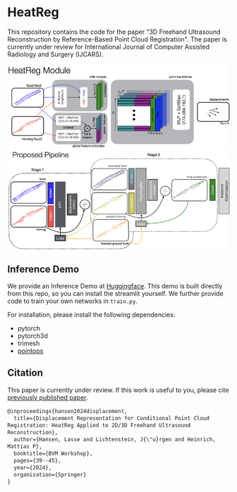 # HeatReg

This repository contains the code for the paper "3D Freehand Ultrasound Reconstruction by Reference-Based Point Cloud Registration". The paper is currently under review for International Journal of Computer Assisted Radiology and Surgery (IJCARS).

![image info](./src/overview_heatreg.png)
![image info](./src/overview_pipeline.png)

## Inference Demo

We provide an Inference Demo at [Huggingface](https://huggingface.co/spaces/chrgrbrmr/HeatRegDemo). This demo is built directly from this repo, so you can install the streamlit yourself. We further provide code to train your own networks in `train.py`. 

For installation, please install the following dependencies:

* pytorch
* pytorch3d
* trimesh
* [pointops](https://github.com/POSTECH-CVLab/point-transformer/tree/master/lib/pointops)

## Citation

This paper is currently under review.
If this work is useful to you, please cite [previously published paper](https://link.springer.com/chapter/10.1007/978-3-658-44037-4_14).
```
@inproceedings{hansen2024displacement,
  title={Displacement Representation for Conditional Point Cloud Registration: HeatReg Applied to 2D/3D Freehand Ultrasound Reconstruction},
  author={Hansen, Lasse and Lichtenstein, J{\"u}rgen and Heinrich, Mattias P},
  booktitle={BVM Workshop},
  pages={39--45},
  year={2024},
  organization={Springer}
}
```
